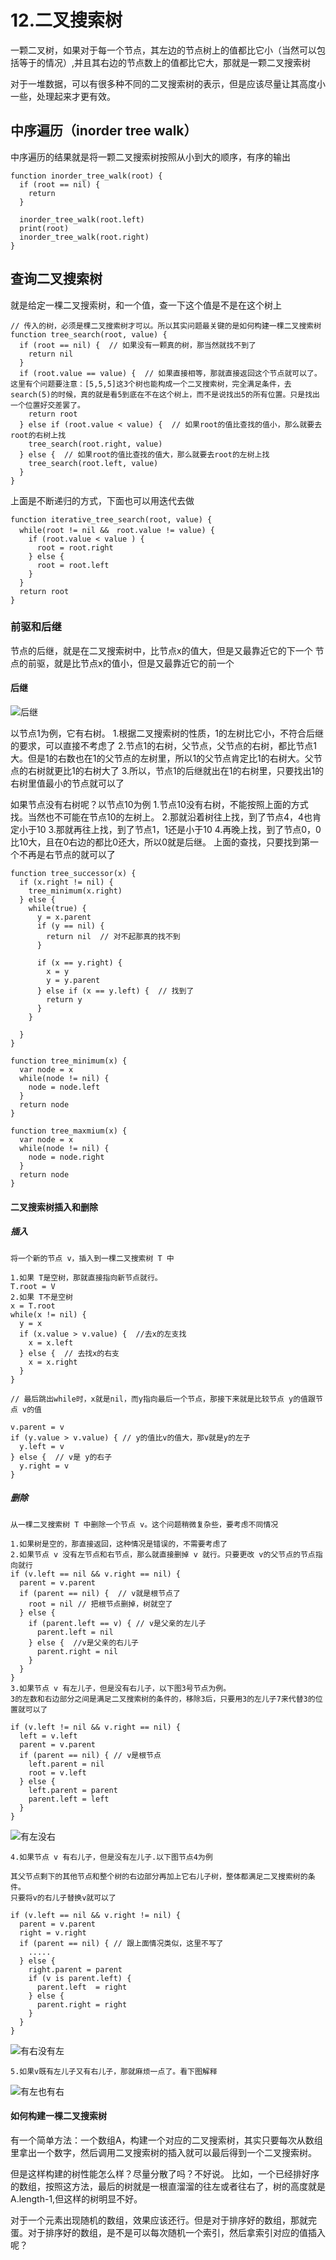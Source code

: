 # 12.二叉搜索树

一颗二叉树，如果对于每一个节点，其左边的节点树上的值都比它小（当然可以包括等于的情况）,并且其右边的节点数上的值都比它大，那就是一颗二叉搜索树

对于一堆数据，可以有很多种不同的二叉搜索树的表示，但是应该尽量让其高度小一些，处理起来才更有效。

## 中序遍历（inorder tree walk）
中序遍历的结果就是将一颗二叉搜索树按照从小到大的顺序，有序的输出

```
function inorder_tree_walk(root) {
  if (root == nil) {
    return
  }

  inorder_tree_walk(root.left)
  print(root)
  inorder_tree_walk(root.right)
}
```

## 查询二叉搜索树
就是给定一棵二叉搜索树，和一个值，查一下这个值是不是在这个树上

```
// 传入的树，必须是棵二叉搜索树才可以。所以其实问题最关键的是如何构建一棵二叉搜索树
function tree_search(root, value) {
  if (root == nil) {  // 如果没有一颗真的树，那当然就找不到了
    return nil
  }
  if (root.value == value) {  // 如果直接相等，那就直接返回这个节点就可以了。这里有个问题要注意：[5,5,5]这3个树也能构成一个二叉搜索树，完全满足条件，去search(5)的时候，真的就是看5到底在不在这个树上，而不是说找出5的所有位置。只是找出一个位置好交差罢了。
    return root
  } else if (root.value < value) {  // 如果root的值比查找的值小，那么就要去root的右树上找
    tree_search(root.right, value)
  } else {  // 如果root的值比查找的值大，那么就要去root的左树上找
    tree_search(root.left, value)
  }
}
```

上面是不断递归的方式，下面也可以用迭代去做

```
function iterative_tree_search(root, value) {
  while(root != nil &&　root.value != value) {
    if (root.value < value ) {
      root = root.right
    } else {
      root = root.left
    }
  }
  return root
}
```


### 前驱和后继

节点的后继，就是在二叉搜索树中，比节点x的值大，但是又最靠近它的下一个
节点的前驱，就是比节点x的值小，但是又最靠近它的前一个

#### 后继

![后继](./img/后继.png)

以节点1为例，它有右树。
1.根据二叉搜索树的性质，1的左树比它小，不符合后继的要求，可以直接不考虑了
2.节点1的右树，父节点，父节点的右树，都比节点1大。但是1的右数也在1的父节点的左树里，所以1的父节点肯定比1的右树大。父节点的右树就更比1的右树大了
3.所以，节点1的后继就出在1的右树里，只要找出1的右树里值最小的节点就可以了

如果节点没有右树呢？以节点10为例
1.节点10没有右树，不能按照上面的方式找。当然也不可能在节点10的左树上。
2.那就沿着树往上找，到了节点4，4也肯定小于10
3.那就再往上找，到了节点1，1还是小于10
4.再晚上找，到了节点0，0比10大，且在0右边的都比0还大，所以0就是后继。
上面的查找，只要找到第一个不再是右节点的就可以了

```
function tree_successor(x) {
  if (x.right != nil) {
    tree_minimum(x.right)
  } else {
    while(true) {
      y = x.parent
      if (y == nil) {
        return nil  // 对不起那真的找不到
      }

      if (x == y.right) {
        x = y
        y = y.parent
      } else if (x == y.left) {  // 找到了
        return y
      }
    }
    
  }
}
```

```
function tree_minimum(x) {
  var node = x
  while(node != nil) {
    node = node.left
  }
  return node
}
```

```
function tree_maxmium(x) {
  var node = x
  while(node != nil) {
    node = node.right
  }
  return node
}
```

#### 二叉搜索树插入和删除

##### 插入
```
将一个新的节点 v，插入到一棵二叉搜索树 T 中

1.如果 T是空树，那就直接指向新节点就行。
T.root = V
2.如果 T不是空树
x = T.root
while(x != nil) {
  y = x
  if (x.value > v.value) {  //去x的左支找
    x = x.left
  } else {  // 去找x的右支
    x = x.right
  }
}

// 最后跳出while时，x就是nil，而y指向最后一个节点，那接下来就是比较节点 y的值跟节点 v的值

v.parent = v
if (y.value > v.value) { // y的值比v的值大，那v就是y的左子
  y.left = v
} else {  // v是 y的右子
  y.right = v
}
```
##### 删除

```
从一棵二叉搜索树 T 中删除一个节点 v。这个问题稍微复杂些，要考虑不同情况

1.如果树是空的，那直接返回，这种情况是错误的，不需要考虑了
2.如果节点 v 没有左节点和右节点，那么就直接删掉 v 就行。只要更改 v的父节点的节点指向就行
if (v.left == nil && v.right == nil) {
  parent = v.parent
  if (parent == nil) {  // v就是根节点了
    root = nil // 把根节点删掉，树就空了
  } else {
    if (parent.left == v) { // v是父亲的左儿子
      parent.left = nil
    } else {  //v是父亲的右儿子
      parent.right = nil
    }
  }
}
3.如果节点 v 有左儿子，但是没有右儿子，以下图3号节点为例。
3的左数和右边部分之间是满足二叉搜索树的条件的，移除3后，只要用3的左儿子7来代替3的位置就可以了

if (v.left != nil && v.right == nil) {
  left = v.left
  parent = v.parent
  if (parent == nil) { // v是根节点
    left.parent = nil
    root = v.left
  } else {
    left.parent = parent
    parent.left = left
  }
}
```
![有左没右](./img/有左没右.png)
```
4.如果节点 v 有右儿子，但是没有左儿子.以下图节点4为例

其父节点剩下的其他节点和整个树的右边部分再加上它右儿子树，整体都满足二叉搜索树的条件。
只要将v的右儿子替换v就可以了

if (v.left == nil && v.right != nil) {
  parent = v.parent
  right = v.right
  if (parent == nil) { // 跟上面情况类似，这里不写了
    .....
  } else {
    right.parent = parent
    if (v is parent.left) {
      parent.left  = right
    } else {
      parent.right = right
    }
  }
}
```
![有右没有左](./img/有右没有左.png)

```
5.如果v既有左儿子又有右儿子，那就麻烦一点了。看下图解释
```
![有左也有右](./img/有左也有右.png)



#### 如何构建一棵二叉搜索树

有一个简单方法：一个数组A，构建一个对应的二叉搜索树，其实只要每次从数组里拿出一个数字，然后调用二叉搜索树的插入就可以最后得到一个二叉搜索树。

但是这样构建的树性能怎么样？尽量分散了吗？不好说。
比如，一个已经排好序的数组，按照这方法，最后的树就是一根直溜溜的往左或者往右了，树的高度就是
A.length-1,但这样的树明显不好。

对于一个元素出现随机的数组，效果应该还行。但是对于排序好的数组，那就完蛋。对于排序好的数组，是不是可以每次随机一个索引，然后拿索引对应的值插入呢？